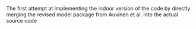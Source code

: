 The first attempt at implementing the indoor version of the code by directly merging the revised model package from Auvinen et al. into the actual source code

